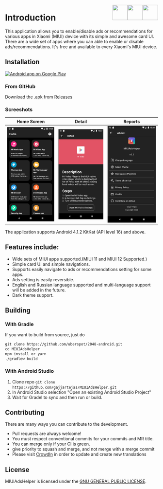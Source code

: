  
 [<img align="right" src="https://cdn.jsdelivr.net/npm/simple-icons@latest/icons/instagram.svg" width="50" height="50" />](http://www.instagram.com/gajjartejas)
 [<img align="right" src="https://cdn.jsdelivr.net/npm/simple-icons@latest/icons/twitter.svg" width="50" height="50" />](http://www.twitter.com/gajjartejas)
 [<img align="right" src="https://cdn.jsdelivr.net/npm/simple-icons@latest/icons/reddit.svg" width="50" height="50" />](http://www.reddit.com/u/gajjartejas)

# Introduction

This application allows you to enable/disable ads or recommendations for various apps in Xiaomi (MIUI) device with its simple and awesome card UI. There are a wide set of apps where you can able to enable or disable ads/recommendations. It's free and available to every Xiaomi's MIUI device.

## Installation

<a href="https://play.google.com/store/apps/details?id=com.tejasgajjar.miuiadshelper">
  <img alt="Android app on Google Play" src="http://developer.android.com/images/brand/en_generic_rgb_wo_60.png" />
</a>

### From GitHub

Download the .apk from [Releases](https://github.com/gajjartejas/MIUIAdsHelper/releases/latest)

### Screeshots
Home Screen            |  Detail          |  Reports
:-------------------------:|:-------------------------:|:-------------------------:
![Accounts List](docs/images/v1.2.0_home_screen.png)   |  ![Transactions List](docs/images/v1.2.0_detail.png) |  ![Reports](docs/images/v1.2.0_about.png)

The application supports Android 4.1.2 KitKat (API level 16) and above.

## Features include:

* Wide sets of MIUI apps supported.(MIUI 11 and MIUI 12 Supported.)
* Simple card UI and simple navigations.
* Supports easily navigate to ads or recommendations setting for some apps.
* Ads setting is easily reversible.
* English and Russian language supported and multi-language support will be added in the future.
* Dark theme support.

## Building

### With Gradle
If you want to build from source, just do

    git clone https://github.com/uberspot/2048-android.git
    cd MIUIAdsHelper
    npm install or yarn
    ./gradlew build

### With Android Studio

1. Clone repo `git clone https://github.com/gajjartejas/MIUIAdsHelper.git`
2. In Android Studio selection "Open an existing Android Studio Project"
3. Wait for Gradel to sync and then run or build.

## Contributing

There are many ways you can contribute to the development.

* Pull requests are always welcome! 
* You must respect conventional commits for your commits and MR title.
* You can merge only if your CI is green.
* give priority to squash and merge, and not merge with a merge commit
* Please visit [CrowdIn](https://crowdin.com/project/miuiadshelper) in order to update and create new translations

## License

MIUIAdsHelper is licensed under the [GNU GENERAL PUBLIC LICENSE](https://github.com/gajjartejas/MIUIAdsHelper/blob/main/LICENSE).
